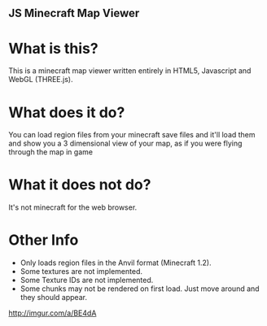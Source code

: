 ## JS Minecraft Map Viewer
# What is this?
This is a minecraft map viewer written entirely in HTML5, Javascript and WebGL (THREE.js).
# What does it do?
You can load region files from your minecraft save files and it'll load them and show you a 3 dimensional view of your map, as if you were flying through the map in game
# What it does not do?
It's not minecraft for the web browser.
# Other Info
* Only loads region files in the Anvil format (Minecraft 1.2).
* Some textures are not implemented.
* Some Texture IDs are not implemented.
* Some chunks may not be rendered on first load. Just move around and they should appear.

http://imgur.com/a/BE4dA